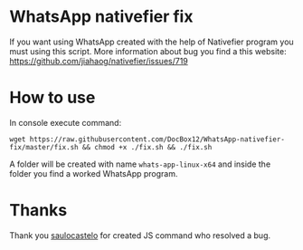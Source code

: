 # WhatsApp nativefier fix

If you want using WhatsApp created with the help of Nativefier program you must using this script. More information about bug you find a this website: https://github.com/jiahaog/nativefier/issues/719

# How to use

In console execute command:

`wget https://raw.githubusercontent.com/DocBox12/WhatsApp-nativefier-fix/master/fix.sh && chmod +x ./fix.sh && ./fix.sh`

A folder will be created with name `whats-app-linux-x64` and inside the folder you find a worked WhatsApp program.

# Thanks

Thank you [saulocastelo](https://github.com/saulocastelo) for created JS command who resolved a bug.